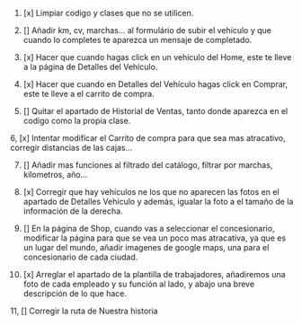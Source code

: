 
1. [x] Limpiar codigo y clases que no se utilicen.

2. [] Añadir km, cv, marchas... al formulário de subir el vehículo y que cuando lo completes te aparezca un mensaje de completado.

3. [x] Hacer que cuando hagas click en un vehículo del Home, este te lleve a la página de Detalles del Vehículo.

4. [x] Hacer que cuando en Detalles del Vehículo hagas click en Comprar, este te lleve a el carrito de compra.

5. [] Quitar el apartado de Historial de Ventas, tanto donde aparezca en el codigo como la propia clase.

6, [x] Intentar modificar el Carrito de compra para que sea mas atracativo, corregir distancias de las cajas...

7. [] Añadir mas funciones al filtrado del catálogo, filtrar por marchas, kilometros, año...

8. [x] Corregir que hay vehículos ne los que no aparecen las fotos en el apartado de Detalles Vehículo y además, igualar la foto a 
 el tamaño de la información de la derecha.

9. [] En la página de Shop, cuando vas a seleccionar el concesionario, modificar la página para que se vea un poco mas atracativa, ya que es
 un lugar del mundo, añadir imagenes de google maps, una para el concesionario de cada ciudad.

10. [x] Arreglar el apartado de la plantilla de trabajadores, añadiremos una foto de cada empleado y su función al lado, y abajo una breve 
 descripción de lo que hace.

11, [] Corregir la ruta de Nuestra historia
